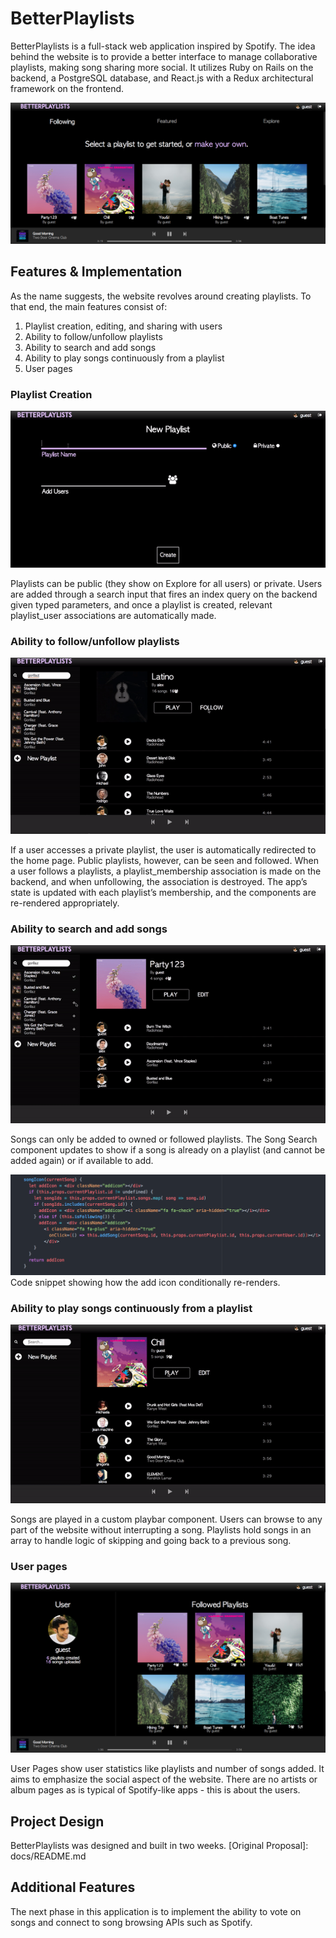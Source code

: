 # BetterPlaylists

[BetterPlaylists Live]: https://betterplaylists.herokuapp.com/#/

BetterPlaylists is a full-stack web application inspired by Spotify. The idea behind the website is to provide a better interface to manage collaborative playlists, making song sharing more social. It utilizes Ruby on Rails on the backend, a PostgreSQL database, and React.js with a Redux architectural framework on the frontend.  

![homepage](docs/screencasts/home.png)


## Features & Implementation

As the name suggests, the website revolves around creating playlists. To that end, the main features consist of:

<ol>
  <li>Playlist creation, editing, and sharing with users</li>
  <li>Ability to follow/unfollow playlists</li>
  <li>Ability to search and add songs</li>
  <li>Ability to play songs continuously from a playlist</li>
  <li>User pages</li>
</ol>


### Playlist Creation

![demo](docs/screencasts/make_playlist.gif)

Playlists can be public (they show on Explore for all users) or private. Users are added through a search input that fires an index query on the backend given typed parameters, and once a playlist is created, relevant playlist_user associations are automatically made.

### Ability to follow/unfollow playlists

![demo](docs/screencasts/follow.gif)

If a user accesses a private playlist, the user is automatically redirected to the home page. Public playlists, however, can be seen and followed. When a user follows a playlists, a playlist_membership association is made on the backend, and when unfollowing, the association is destroyed. The app’s state is updated with each playlist’s membership, and the components are re-rendered appropriately.


### Ability to search and add songs

![demo](docs/screencasts/addsong.gif)

Songs can only be added to owned or followed playlists. The Song Search component updates to show if a song is already on a playlist (and cannot be added again) or if available to add.

![song_icon_code](docs/screencasts/addicon.png)
Code snippet showing how the add icon conditionally re-renders.


### Ability to play songs continuously from a playlist

![demo](docs/screencasts/playsong.gif)

Songs are played in a custom playbar component. Users can browse to any part of the website without interrupting a song. Playlists hold songs in an array to handle logic of skipping and going back to a previous song.

### User pages

![homepage](docs/screencasts/userpage.png)

User Pages show user statistics like playlists and number of songs added. It aims to emphasize the social aspect of the website. There are no artists or album pages as is typical of Spotify-like apps - this is about the users.

## Project Design

BetterPlaylists was designed and built in two weeks.
[Original Proposal]: docs/README.md


## Additional Features

The next phase in this application is to implement the ability to vote on songs and connect to song browsing APIs such as Spotify.
